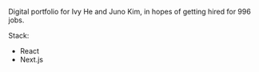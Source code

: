 Digital portfolio for Ivy He and Juno Kim, in hopes of getting hired for 996 jobs.

Stack:
- React
- Next.js
